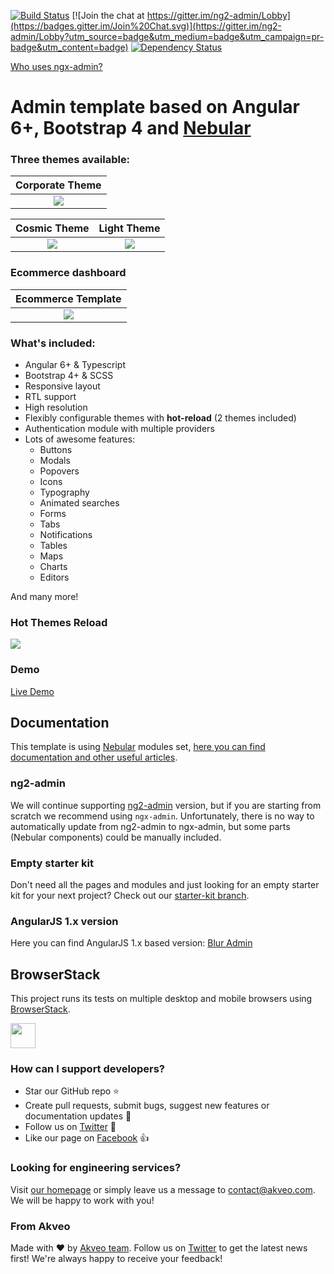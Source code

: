 [![Build Status](https://travis-ci.org/akveo/ngx-admin.svg?branch=master)](https://travis-ci.org/akveo/ngx-admin)
[![Join the chat at https://gitter.im/ng2-admin/Lobby](https://badges.gitter.im/Join%20Chat.svg)](https://gitter.im/ng2-admin/Lobby?utm_source=badge&utm_medium=badge&utm_campaign=pr-badge&utm_content=badge)
[![Dependency Status](https://david-dm.org/akveo/ngx-admin/status.svg)](https://david-dm.org/akveo/ng2-admin)

[Who uses ngx-admin?](https://github.com/akveo/ngx-admin/issues/1645)

# Admin template based on Angular 6+, Bootstrap 4 and <a href="https://github.com/akveo/nebular">Nebular</a>

### Three themes available:

| Corporate Theme |
|:---------------:|
|<a target="_blank" href="http://akveo.com/ngx-admin/#/pages/dashboard?theme=corporate&utm_source=github&utm_medium=ngx_admin_readme&utm_campaign=themes"><img src="https://i.imgur.com/axbJYdN.png"/></a>|

| Cosmic Theme | Light Theme |
|:------------:|:--------------:|
|<a target="_blank" href="http://akveo.com/ngx-admin/#/pages/dashboard?theme=cosmic&utm_source=github&utm_medium=ngx_admin_readme&utm_campaign=themes"><img src="https://i.imgur.com/FgRZcqL.png"/></a>|<a target="_blank" href="http://akveo.com/ngx-admin/#/pages/dashboard?theme=default&utm_source=github&utm_medium=ngx_admin_readme&utm_campaign=themes"><img src="https://i.imgur.com/fozHlRJ.png"/></a>|

### Ecommerce dashboard

| Ecommerce Template |
|:---------------:|
|<a target="_blank" href="http://akveo.com/ngx-admin/#/pages/dashboard?utm_source=github&utm_medium=ngx_admin_readme&utm_campaign=themes&utm_content=ecommerce"><img src="https://i.imgur.com/UW7ZmcP.png"/></a>|

### What's included:

- Angular 6+ & Typescript
- Bootstrap 4+ & SCSS
- Responsive layout
- RTL support
- High resolution
- Flexibly configurable themes with **hot-reload** (2 themes included)
- Authentication module with multiple providers
- Lots of awesome features:
  - Buttons
  - Modals
  - Popovers
  - Icons
  - Typography
  - Animated searches
  - Forms
  - Tabs
  - Notifications
  - Tables
  - Maps
  - Charts
  - Editors
  
And many more!

### Hot Themes Reload

<a target="_blank" href="http://akveo.com/ngx-admin/#/pages/dashboard?utm_source=github&utm_medium=ngx_admin_readme&utm_campaign=demo"><img src="https://i.imgur.com/XoJtfvK.gif"/></a>

### Demo

<a target="_blank" href="http://akveo.com/ngx-admin/">Live Demo</a>

## Documentation
This template is using [Nebular](https://github.com/akveo/nebular) modules set, [here you can find documentation and other useful articles](https://akveo.github.io/nebular/docs/guides/install-based-on-starter-kit).

### ng2-admin
We will continue supporting [ng2-admin](https://github.com/akveo/ngx-admin/tree/ng2-admin) version, but if you are starting from scratch we recommend using `ngx-admin`. Unfortunately, there is no way to automatically update from ng2-admin to ngx-admin, but some parts (Nebular components) could be manually included.

### Empty starter kit
Don't need all the pages and modules and just looking for an empty starter kit for your next project? Check out our [starter-kit branch](https://github.com/akveo/ngx-admin/tree/starter-kit).

### AngularJS 1.x version
Here you can find AngularJS 1.x based version: [Blur Admin](http://akveo.github.io/blur-admin/)

## BrowserStack
This project runs its tests on multiple desktop and mobile browsers using [BrowserStack](http://www.browserstack.com).

<img src="https://cloud.githubusercontent.com/assets/131406/22254249/534d889e-e254-11e6-8427-a759fb23b7bd.png" height="40" />

### How can I support developers?
- Star our GitHub repo :star:
- Create pull requests, submit bugs, suggest new features or documentation updates :wrench:
- Follow us on [Twitter](https://twitter.com/akveo_inc) :feet:
- Like our page on [Facebook](https://www.facebook.com/akveo/) :thumbsup:

### Looking for engineering services? 
Visit [our homepage](http://akveo.com/) or simply leave us a message to [contact@akveo.com](mailto:contact@akveo.com). We will be happy to work with you!

### From Akveo
Made with :heart: by [Akveo team](http://akveo.com/). Follow us on [Twitter](https://twitter.com/akveo_inc) to get the latest news first!
We're always happy to receive your feedback!
